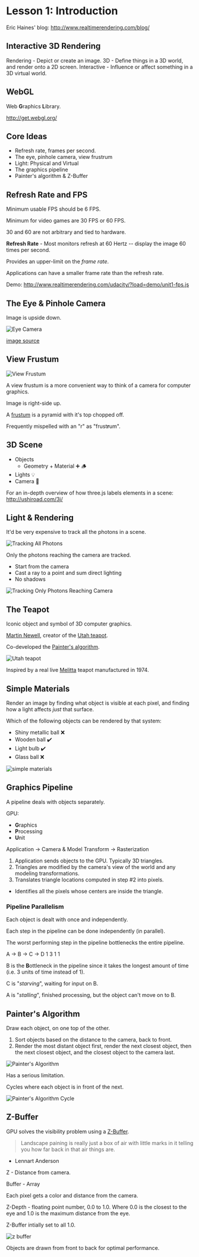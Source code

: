 # Lesson 1: Introduction

Eric Haines' blog:
http://www.realtimerendering.com/blog/

## Interactive 3D Rendering

Rendering - Depict or create an image.
3D - Define things in a 3D world, and render onto a 2D screen.
Interactive - Influence or affect something in a 3D virtual world.

## WebGL
Web **G**raphics **L**ibrary.

http://get.webgl.org/

## Core Ideas

* Refresh rate, frames per second.
* The eye, pinhole camera, view frustrum
* Light: Physical and Virtual
* The graphics pipeline
* Painter's algorithm & Z-Buffer

## Refresh Rate and FPS

Minimum usable FPS should be 6 FPS.

Minimum for video games are 30 FPS or 60 FPS.

30 and 60 are not arbitrary and tied to hardware.

**Refresh Rate** - Most monitors refresh at 60 Hertz -- display the image 60 times per second.

Provides an upper-limit on the *frame rate*.

Applications can have a smaller frame rate than the refresh rate.

Demo:
http://www.realtimerendering.com/udacity/?load=demo/unit1-fps.js

## The Eye & Pinhole Camera

Image is upside down.

![Eye Camera](./eye-camera.png)

[image source](https://www.researchgate.net/figure/Optical-focusing-system-of-the-human-eye-and-a-photographic-camera-showing-the_fig1_224322366)

## View Frustum

![View Frustum](./view-frustum.svg)

A view frustum is a more convenient way to think of a camera for computer graphics.

Image is right-side up.

A [frustum](https://en.wikipedia.org/wiki/Frustum) is a pyramid with it's top chopped off.

Frequently mispelled with an "r" as "frust**r**um".

## 3D Scene

* Objects
  * Geometry + Material ➕ 🪵
* Lights 💡
* Camera 🎥

For an in-depth overview of how three.js labels elements in a scene:
http://ushiroad.com/3j/

## Light & Rendering

It'd be very expensive to track all the photons in a scene.

![Tracking All Photons](light-and-rendering-all-photons.png)

Only the photons reaching the camera are tracked.

* Start from the camera
* Cast a ray to a point and sum direct lighting
* No shadows

![Tracking Only Photons Reaching Camera](light-and-rendering-reverse-process.png)

## The Teapot
Iconic object and symbol of 3D computer graphics.

[Martin Newell](https://en.wikipedia.org/wiki/Martin_Newell_(computer_scientist)), creator of the [Utah teapot](https://en.wikipedia.org/wiki/Utah_teapot).

Co-developed the [Painter's algorithm](https://en.wikipedia.org/wiki/Painter%27s_algorithm).

![Utah teapot](./utah-teapot.jpg)

Inspired by a real live [Melitta](https://en.wikipedia.org/wiki/Melitta) teapot manufactured in 1974.

## Simple Materials

Render an image by finding what object is visible at each pixel, and finding how a light affects *just* that surface.

Which of the following objects can be rendered by that system:
* Shiny metallic ball ❌
* Wooden ball ✔️
* Light bulb ✔️
* Glass ball ❌

![simple materials](./simple-materials.png)

## Graphics Pipeline
A pipeline deals with objects separately.

GPU:
* **G**raphics
* **P**rocessing
* **U**nit

Application -> Camera & Model Transform -> Rasterization

1. Application sends objects to the GPU. Typically 3D triangles.
2. Triangles are modified by the camera's view of the world and any modeling transformations.
3. Translates triangle locations computed in step #2 into pixels.
  * Identifies all the pixels whose centers are inside the triangle.

### Pipeline Parallelism

Each object is dealt with once and independently.

Each step in the pipeline can be done independently (in parallel).

The worst performing step in the pipeline bottlenecks the entire pipeline.

A -> B -> C -> D
1    3    1    1

B is the **B**ottleneck in the pipeline since it takes the longest amount of time (i.e. 3 units of time instead of 1).

C is "*starving*", waiting for input on B.

A is "*stalling*", finished processing, but the object can't move on to B.

## Painter's Algorithm
Draw each object, on one top of the other.

1. Sort objects based on the distance to the camera, back to front.
2. Render the most distant object first, render the next closest object, then the next closest object, and the closest object to the camera last.

![Painter's Algorithm](./Painter's_algorithm.svg)

Has a serious limitation.

Cycles where each object is in front of the next.

![Painter's Algorithm Cycle](./painters-algorithm-cycle.jpg)

## Z-Buffer
GPU solves the visibility problem using a [Z-Buffer](https://en.wikipedia.org/wiki/Z-buffering).

> Landscape paining is really just a box of air with little marks in it telling you how far back in that air things are.

- Lennart Anderson

Z - Distance from camera.

Buffer - Array

Each pixel gets a color and distance from the camera.

Z-Depth - floating point number, 0.0 to 1.0.
Where 0.0 is the closest to the eye and 1.0 is the maximum distance from the eye.

Z-Buffer intially set to all 1.0.

![z buffer](./zbuffer.jpg)

Objects are drawn from front to back for optimal performance.

